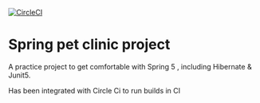 [![CircleCI](https://circleci.com/gh/akshaykmr080/petClinic.svg?style=svg)](https://circleci.com/gh/akshaykmr080/petClinic)

# Spring pet clinic project

A practice project to get comfortable with Spring 5 , including Hibernate & Junit5.

Has been integrated with Circle Ci to run builds in CI